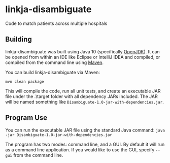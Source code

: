 # linkja-disambiguate
Code to match patients across multiple hospitals

## Building
linkja-disambiguate was built using Java 10 (specifically [OpenJDK](https://openjdk.java.net/)).  It can be opened from within an IDE like Eclipse or IntelliJ IDEA and compiled, or compiled from the command line using [Maven](https://maven.apache.org/).

You can build linkja-disambiguate via Maven:

`mvn clean package`

This will compile the code, run all unit tests, and create an executable JAR file under the .\target folder with all dependency JARs included.  The JAR will be named something like `Disambiguate-1.0-jar-with-dependencies.jar`.

## Program Use
You can run the executable JAR file using the standard Java command:
`java -jar Disambiguate-1.0-jar-with-dependencies.jar `

The program has two modes: command line, and a GUI.  By default it will run as a command line application.  If you would like to use the GUI, specify `--gui` from the command line.
